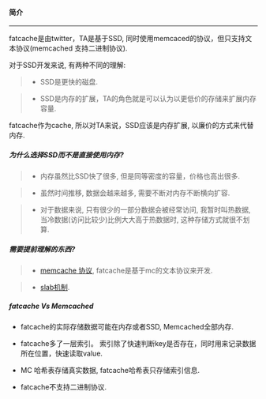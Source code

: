 #### 简介 ####

------------------

fatcache是由twitter，TA是基于SSD, 同时使用memcaced的协议，但只支持文本协议(memcached 支持二进制协议).

对于SSD开发来说, 有两种不同的理解:

> * SSD是更快的磁盘.

> * SSD是内存的扩展，TA的角色就是可以认为以更低价的存储来扩展内存容量.

fatcache作为cache, 所以对TA来说，SSD应该是内存扩展, 以廉价的方式来代替内存.


##### 为什么选择SSD而不是直接使用内存? #####

> * 内存虽然比SSD快了很多, 但是同等密度的容量，价格也高出很多.

> * 虽然时间推移, 数据会越来越多, 需要不断对内存不断横向扩容.

> * 对于数据来说, 只有很少的一部分数据会被经常访问, 我暂时叫热数据, 当冷数据(访问比较少)比例大大高于热数据时, 这种存储方式就很不划算.


##### 需要提前理解的东西? ######

> * [memcache 协议](https://github.com/memcached/memcached/blob/master/doc/protocol.txt), fatcache是基于mc的文本协议来开发.

> * [slab机制](http://en.wikipedia.org/wiki/Slab_allocation). 
  
  
  

##### fatcache Vs Memcached #####

  * fatcache的实际存储数据可能在内存或者SSD, Memcached全部内存.
  
  * fatcache多了一层索引。 索引除了快速判断key是否存在，同时用来记录数据所在位置，快速读取value.
  
  * MC 哈希表存储真实数据, fatcache哈希表只存储索引信息.
  
  * fatcache不支持二进制协议.
